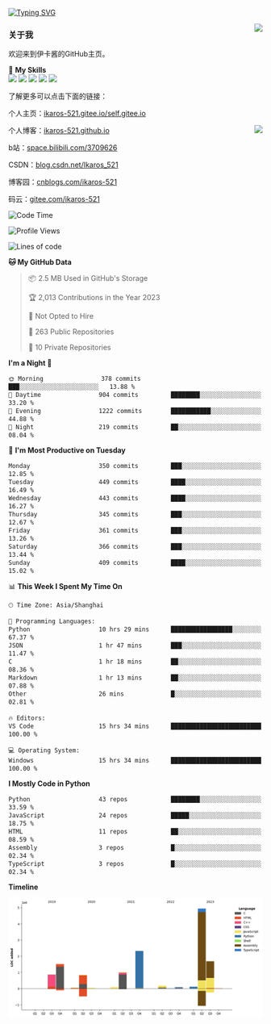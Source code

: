 [![Typing SVG](https://readme-typing-svg.herokuapp.com?size=25&duration=2500&color=8C43EA&vCenter=true&width=200&height=40&lines=Hi+Welcome+%F0%9F%91%8B%F0%9F%8F%BB;I'm+Love丶伊卡洛斯)](https://git.io/typing-svg)

<a href="#">
  <img align="right" src="https://github-readme-stats.vercel.app/api?username=Ikaros-521&count_private=true&show_icons=true&bg_color=15,f2f7fd,E0EAFC" />
</a>

### 关于我

欢迎来到伊卡酱的GitHub主页。

🌟 **My Skills**  
![](https://img.shields.io/badge/-C-A8B9CC?style=flat-square&logo=C&logoColor=fff)
![](https://img.shields.io/badge/-Python-3776AB?style=flat-square&logo=Python&logoColor=fff)
![](https://img.shields.io/badge/-JavaScript-F7DF1E?style=flat-square&logo=JavaScript&logoColor=fff)
![](https://img.shields.io/badge/-C++-00599C?style=flat-square&logo=Cpp&logoColor=fff)
![](https://img.shields.io/badge/-Linux-000000?style=flat-square&logo=Linux&logoColor=fff)

了解更多可以点击下面的链接：  

个人主页：[ikaros-521.gitee.io/self.gitee.io](https://ikaros-521.gitee.io/self.gitee.io/)  

<img align='right' src="https://github.com/Ikaros-521/Ikaros-521/assets/40910637/3a5e50bc-91dc-4aa5-b7a0-8b27ad1c2b33" height="432">

个人博客：[ikaros-521.github.io](https://ikaros-521.github.io/)  

b站：[space.bilibili.com/3709626](https://space.bilibili.com/3709626)  

CSDN：[blog.csdn.net/Ikaros_521](https://blog.csdn.net/Ikaros_521)  

博客园：[cnblogs.com/ikaros-521](https://www.cnblogs.com/ikaros-521)  

码云：[gitee.com/ikaros-521](https://gitee.com/ikaros-521)  


<!--START_SECTION:waka-->
![Code Time](http://img.shields.io/badge/Code%20Time-905%20hrs%207%20mins-blue)

![Profile Views](http://img.shields.io/badge/Profile%20Views-30-blue)

![Lines of code](https://img.shields.io/badge/From%20Hello%20World%20I%27ve%20Written-13.8%20million%20lines%20of%20code-blue)

**🐱 My GitHub Data** 

> 📦 2.5 MB Used in GitHub's Storage 
 > 
> 🏆 2,013 Contributions in the Year 2023
 > 
> 🚫 Not Opted to Hire
 > 
> 📜 263 Public Repositories 
 > 
> 🔑 10 Private Repositories 
 > 
**I'm a Night 🦉** 

```text
🌞 Morning                378 commits         ███░░░░░░░░░░░░░░░░░░░░░░   13.88 % 
🌆 Daytime                904 commits         ████████░░░░░░░░░░░░░░░░░   33.20 % 
🌃 Evening                1222 commits        ███████████░░░░░░░░░░░░░░   44.88 % 
🌙 Night                  219 commits         ██░░░░░░░░░░░░░░░░░░░░░░░   08.04 % 
```
📅 **I'm Most Productive on Tuesday** 

```text
Monday                   350 commits         ███░░░░░░░░░░░░░░░░░░░░░░   12.85 % 
Tuesday                  449 commits         ████░░░░░░░░░░░░░░░░░░░░░   16.49 % 
Wednesday                443 commits         ████░░░░░░░░░░░░░░░░░░░░░   16.27 % 
Thursday                 345 commits         ███░░░░░░░░░░░░░░░░░░░░░░   12.67 % 
Friday                   361 commits         ███░░░░░░░░░░░░░░░░░░░░░░   13.26 % 
Saturday                 366 commits         ███░░░░░░░░░░░░░░░░░░░░░░   13.44 % 
Sunday                   409 commits         ████░░░░░░░░░░░░░░░░░░░░░   15.02 % 
```


📊 **This Week I Spent My Time On** 

```text
🕑︎ Time Zone: Asia/Shanghai

💬 Programming Languages: 
Python                   10 hrs 29 mins      █████████████████░░░░░░░░   67.37 % 
JSON                     1 hr 47 mins        ███░░░░░░░░░░░░░░░░░░░░░░   11.47 % 
C                        1 hr 18 mins        ██░░░░░░░░░░░░░░░░░░░░░░░   08.36 % 
Markdown                 1 hr 13 mins        ██░░░░░░░░░░░░░░░░░░░░░░░   07.88 % 
Other                    26 mins             █░░░░░░░░░░░░░░░░░░░░░░░░   02.81 % 

🔥 Editors: 
VS Code                  15 hrs 34 mins      █████████████████████████   100.00 % 

💻 Operating System: 
Windows                  15 hrs 34 mins      █████████████████████████   100.00 % 
```

**I Mostly Code in Python** 

```text
Python                   43 repos            ████████░░░░░░░░░░░░░░░░░   33.59 % 
JavaScript               24 repos            █████░░░░░░░░░░░░░░░░░░░░   18.75 % 
HTML                     11 repos            ██░░░░░░░░░░░░░░░░░░░░░░░   08.59 % 
Assembly                 3 repos             █░░░░░░░░░░░░░░░░░░░░░░░░   02.34 % 
TypeScript               3 repos             █░░░░░░░░░░░░░░░░░░░░░░░░   02.34 % 
```



**Timeline**

![Lines of Code chart](https://raw.githubusercontent.com/Ikaros-521/Ikaros-521/main/assets/bar_graph.png)


<!--END_SECTION:waka-->


<!--
**Ikaros-521/Ikaros-521** is a ✨ _special_ ✨ repository because its `README.md` (this file) appears on your GitHub profile.

Here are some ideas to get you started:

- 🔭 I’m currently working on ...
- 🌱 I’m currently learning ...
- 👯 I’m looking to collaborate on ...
- 🤔 I’m looking for help with ...
- 💬 Ask me about ...
- 📫 How to reach me: ...
- 😄 Pronouns: ...
- ⚡ Fun fact: ...
-->
